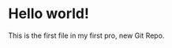 <!DOCTYPE html>
<html>
<head>
<title>Hello world !</title>
</head>
<body>

<h1>Hello world!</h1>
<p>This is the first file in my first pro, new Git Repo.</p>

</body>
</html>
